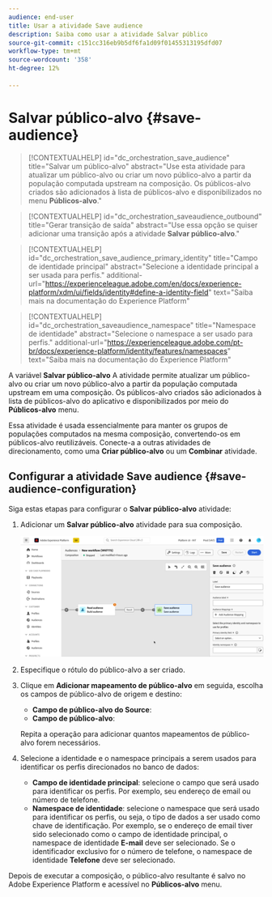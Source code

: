 ```yaml
---
audience: end-user
title: Usar a atividade Save audience
description: Saiba como usar a atividade Salvar público
source-git-commit: c151cc316eb9b5df6fa1d09f01455313195dfd07
workflow-type: tm+mt
source-wordcount: '358'
ht-degree: 12%

---
```



# Salvar público-alvo {#save-audience}

>[!CONTEXTUALHELP]
>id="dc_orchestration_save_audience"
>title="Salvar um público-alvo"
>abstract="Use esta atividade para atualizar um público-alvo ou criar um novo público-alvo a partir da população computada upstream na composição. Os públicos-alvo criados são adicionados à lista de públicos-alvo e disponibilizados no menu **Públicos-alvo**."

>[!CONTEXTUALHELP]
>id="dc_orchestration_saveaudience_outbound"
>title="Gerar transição de saída"
>abstract="Use essa opção se quiser adicionar uma transição após a atividade **Salvar público-alvo**."

>[!CONTEXTUALHELP]
>id="dc_orchestration_save_audience_primary_identity"
>title="Campo de identidade principal"
>abstract="Selecione a identidade principal a ser usada para perfis."
>additional-url="https://experienceleague.adobe.com/en/docs/experience-platform/xdm/ui/fields/identity#define-a-identity-field" text="Saiba mais na documentação do Experience Platform"

>[!CONTEXTUALHELP]
>id="dc_orchestration_saveaudience_namespace"
>title="Namespace de identidade"
>abstract="Selecione o namespace a ser usado para perfis."
>additional-url="https://experienceleague.adobe.com/pt-br/docs/experience-platform/identity/features/namespaces" text="Saiba mais na documentação do Experience Platform"

A variável **Salvar público-alvo** A atividade permite atualizar um público-alvo ou criar um novo público-alvo a partir da população computada upstream em uma composição. Os públicos-alvo criados são adicionados à lista de públicos-alvo do aplicativo e disponibilizados por meio do **Públicos-alvo** menu.

Essa atividade é usada essencialmente para manter os grupos de populações computados na mesma composição, convertendo-os em públicos-alvo reutilizáveis. Conecte-a a outras atividades de direcionamento, como uma **Criar público-alvo** ou um **Combinar** atividade.

## Configurar a atividade Save audience {#save-audience-configuration}

Siga estas etapas para configurar o **Salvar público-alvo** atividade:

1. Adicionar um **Salvar público-alvo** atividade para sua composição.

   ![](../assets/save-audience.png)

1. Especifique o rótulo do público-alvo a ser criado.

1. Clique em **Adicionar mapeamento de público-alvo** em seguida, escolha os campos de público-alvo de origem e destino:

   * **Campo de público-alvo do Source**:
   * **Campo de público-alvo**:

   Repita a operação para adicionar quantos mapeamentos de público-alvo forem necessários.

1. Selecione a identidade e o namespace principais a serem usados para identificar os perfis direcionados no banco de dados:

   * **Campo de identidade principal**: selecione o campo que será usado para identificar os perfis. Por exemplo, seu endereço de email ou número de telefone.
   * **Namespace de identidade**: selecione o namespace que será usado para identificar os perfis, ou seja, o tipo de dados a ser usado como chave de identificação. Por exemplo, se o endereço de email tiver sido selecionado como o campo de identidade principal, o namespace de identidade **E-mail** deve ser selecionado. Se o identificador exclusivo for o número de telefone, o namespace de identidade **Telefone** deve ser selecionado.

Depois de executar a composição, o público-alvo resultante é salvo no Adobe Experience Platform e acessível no **Públicos-alvo** menu.

<!--

## Example{#save-audience-example}

The following example illustrates a simple audience update from targeting. A scheduler is added to run the workflow once a month. A query recovers all the profiles subscribed to the different application services available. The **Save audience** activity updates the audience by deleting profiles that have unsubscribed from the service since the last workflow execution and by adding the newly subscribed profiles.
-->
